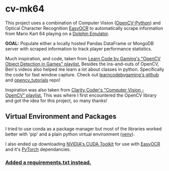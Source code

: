 # cv-mk64
This project uses a combination of Computer Vision ([OpenCV-Python](https://docs.opencv.org/master/d6/d00/tutorial_py_root.html)) and Optical Character Recognition [EasyOCR](https://github.com/JaidedAI/EasyOCR) to automatically scrape information from Mario Kart 64 playing on a [Dolphin Emulator](https://dolphin-emu.org/).

**GOAL:** Populate either a locally hosted Pandas DataFrame or MongoDB server with scraped information to track player performance statistics. 

Much inspiration, and code, taken from [Learn Code by Gaming's "OpenCV Object Detection in Games" playlist.](https://www.youtube.com/playlist?list=PL1m2M8LQlzfKtkKq2lK5xko4X-8EZzFPI) Besides the ins-and-outs of OpenCV, Ben's videos also helped me learn a lot about classes in python. Specifically the code for fast window capture. Check out [learncodebygaming's github](https://github.com/learncodebygaming) and [opencv_tutorials](https://github.com/learncodebygaming/opencv_tutorials) repo!

Inspiration was also taken from [Clarity Coder's "Computer Vision - OpenCV" playlist.](https://youtube.com/playlist?list=PLFAkc-SDlaKwdZqul_KTpNsw1U2ViKmbD) This was where I first encountered the OpenCV library and got the idea for this project, so many thanks!


## Virtual Environment and Packages

I tried to use conda as a package manager but most of the libraries worked better with 'pip' and a plain python virtual environment ([venv](https://docs.python.org/3/library/venv.html)).

I also ended up downloading [NVIDIA's CUDA Toolkit](https://developer.nvidia.com/cuda-toolkit) for use with [EasyOCR](https://github.com/JaidedAI/EasyOCR) and it's [PyTorch](https://pytorch.org/) dependancies. 

### [Added a requirements.txt instead.](https://stackoverflow.com/questions/51863155/do-we-need-to-upload-virtual-env-on-github-too) 